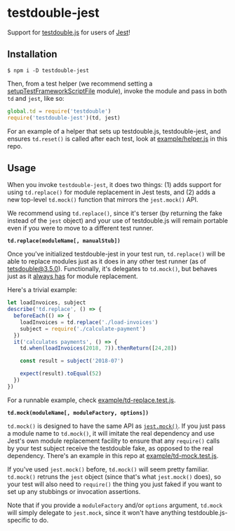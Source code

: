 # testdouble-jest

Support for [testdouble.js](https://github.com/testdouble/testdouble.js) for
users of [Jest](https://github.com/facebook/jest)!

## Installation

```
$ npm i -D testdouble-jest
```

Then, from a test helper (we recommend setting a
[setupTestFrameworkScriptFile](https://facebook.github.io/jest/docs/en/configuration.html#setuptestframeworkscriptfile-string)
module), invoke the module and pass in both `td` and `jest`, like so:

```js
global.td = require('testdouble')
require('testdouble-jest')(td, jest)
```

For an example of a helper that sets up testdouble.js, testdouble-jest, and
ensures `td.reset()` is called after each test, look at
[example/helper.js](/example/helper.js) in this repo.

## Usage

When you invoke `testdouble-jest`, it does two things: (1) adds support for
using `td.replace()` for module replacement in Jest tests, and (2) adds a new
top-level `td.mock()` function that mirrors the `jest.mock()` API.

We recommend using `td.replace()`, since it's terser (by returning the fake
instead of the `jest` object) and your use of testdouble.js will remain portable
even if you were to move to a different test runner.

**`td.replace(moduleName[, manualStub])`**

Once you've initialized testdouble-jest in your test run, `td.replace()` will be
able to replace modules just as it does in any other test runner (as of 
tetsdouble@3.5.0). Functionally, it's delegates to `td.mock()`, but behaves just 
as it [always
has](https://github.com/testdouble/testdouble.js#module-replacement-with-nodejs)
for module replacement.

Here's a trivial example:

```js
let loadInvoices, subject
describe('td.replace', () => {
  beforeEach(() => {
    loadInvoices = td.replace('./load-invoices')
    subject = require('./calculate-payment')
  })
  it('calculates payments', () => {
    td.when(loadInvoices(2018, 7)).thenReturn([24,28])

    const result = subject('2018-07')

    expect(result).toEqual(52)
  })
})
```

For a runnable example, check
[example/td-replace.test.js](/example/td-replace.test.js).

**`td.mock(moduleName[, moduleFactory, options])`**

`td.mock()` is designed to have the same API as
[`jest.mock()`](https://facebook.github.io/jest/docs/en/es6-class-mocks.html).
If you just pass a module name to `td.mock()`, it will imitate the real
dependency and use Jest's own module replacement facility to ensure that any
`require()` calls by your test subject receive the testdouble fake, as opposed
to the real dependency. There's an example in this repo at
[example/td-mock.test.js](/example/td-mock.test.js).

If you've used `jest.mock()` before, `td.mock()` will seem pretty familiar.
`td.mock()` retruns the `jest` object (since that's what
`jest.mock()` does), so your test will also need to `require()` the thing you
just faked if you want to set up any stubbings or invocation assertions.

Note that if you provide a `moduleFactory` and/or `options` argument, `td.mock`
will simply delegate to `jest.mock`, since it won't have anything
testdouble.js-specific to do.
